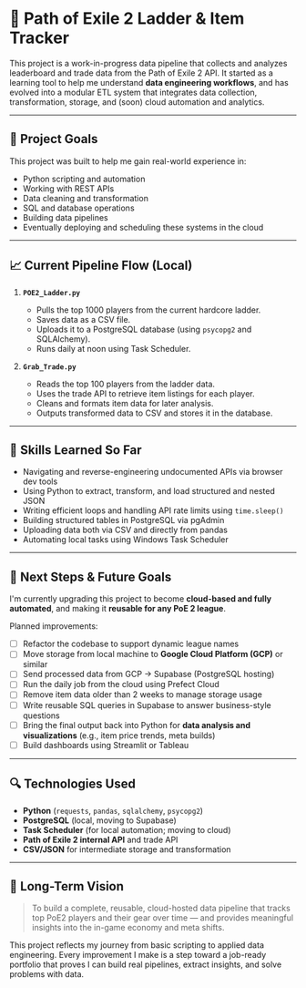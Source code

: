 # 🧩 Path of Exile 2 Ladder & Item Tracker

This project is a work-in-progress data pipeline that collects and analyzes leaderboard and trade data from the Path of Exile 2 API. It started as a learning tool to help me understand **data engineering workflows**, and has evolved into a modular ETL system that integrates data collection, transformation, storage, and (soon) cloud automation and analytics.

---

## 🌟 Project Goals

This project was built to help me gain real-world experience in:

- Python scripting and automation
- Working with REST APIs
- Data cleaning and transformation
- SQL and database operations
- Building data pipelines
- Eventually deploying and scheduling these systems in the cloud

---

## 📈 Current Pipeline Flow (Local)

1. **`POE2_Ladder.py`**  
   - Pulls the top 1000 players from the current hardcore ladder.
   - Saves data as a CSV file.
   - Uploads it to a PostgreSQL database (using `psycopg2` and SQLAlchemy).
   - Runs daily at noon using Task Scheduler.

2. **`Grab_Trade.py`**  
   - Reads the top 100 players from the ladder data.
   - Uses the trade API to retrieve item listings for each player.
   - Cleans and formats item data for later analysis.
   - Outputs transformed data to CSV and stores it in the database.

---

## 🧠 Skills Learned So Far

- Navigating and reverse-engineering undocumented APIs via browser dev tools
- Using Python to extract, transform, and load structured and nested JSON
- Writing efficient loops and handling API rate limits using `time.sleep()`
- Building structured tables in PostgreSQL via pgAdmin
- Uploading data both via CSV and directly from pandas
- Automating local tasks using Windows Task Scheduler

---

## 🚀 Next Steps & Future Goals

I'm currently upgrading this project to become **cloud-based and fully automated**, and making it **reusable for any PoE 2 league**.

Planned improvements:
- [ ] Refactor the codebase to support dynamic league names
- [ ] Move storage from local machine to **Google Cloud Platform (GCP)** or similar
- [ ] Send processed data from GCP → Supabase (PostgreSQL hosting)
- [ ] Run the daily job from the cloud using Prefect Cloud
- [ ] Remove item data older than 2 weeks to manage storage usage
- [ ] Write reusable SQL queries in Supabase to answer business-style questions
- [ ] Bring the final output back into Python for **data analysis and visualizations** (e.g., item price trends, meta builds)
- [ ] Build dashboards using Streamlit or Tableau

---

## 🔍 Technologies Used

- **Python** (`requests`, `pandas`, `sqlalchemy`, `psycopg2`)
- **PostgreSQL** (local, moving to Supabase)
- **Task Scheduler** (for local automation; moving to cloud)
- **Path of Exile 2 internal API** and trade API
- **CSV/JSON** for intermediate storage and transformation

---

## 📌 Long-Term Vision

> To build a complete, reusable, cloud-hosted data pipeline that tracks top PoE2 players and their gear over time — and provides meaningful insights into the in-game economy and meta shifts.

This project reflects my journey from basic scripting to applied data engineering. Every improvement I make is a step toward a job-ready portfolio that proves I can build real pipelines, extract insights, and solve problems with data.

